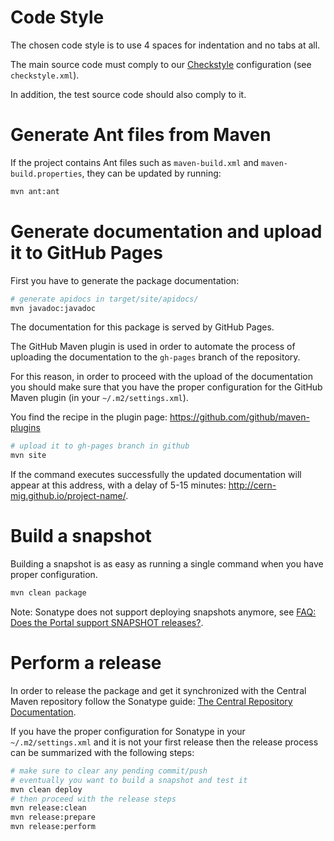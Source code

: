 Code Style
==========

The chosen code style is to use 4 spaces for indentation and no tabs at all.

The main source code must comply to our
[Checkstyle](http://checkstyle.sourceforge.net/)
configuration (see `checkstyle.xml`).

In addition, the test source code should also comply to it.

Generate Ant files from Maven
=============================

If the project contains Ant files such as `maven-build.xml` and `maven-build.properties`,
they can be updated by running:

```bash
mvn ant:ant
```

Generate documentation and upload it to GitHub Pages
====================================================

First you have to generate the package documentation:
```bash
# generate apidocs in target/site/apidocs/
mvn javadoc:javadoc
```

The documentation for this package is served by GitHub Pages.

The GitHub Maven plugin is used in order to automate the process of uploading
the documentation to the `gh-pages` branch of the repository.

For this reason, in order to proceed with the upload of the documentation
you should make sure that you have the proper configuration for the
GitHub Maven plugin (in your `~/.m2/settings.xml`).

You find the recipe in the plugin page:
https://github.com/github/maven-plugins

```bash
# upload it to gh-pages branch in github
mvn site
```

If the command executes successfully the updated documentation will
appear at this address, with a delay of 5-15 minutes:
http://cern-mig.github.io/project-name/.

Build a snapshot
================

Building a snapshot is as easy as running a single command when you have
proper configuration.

```bash
mvn clean package
```

Note: Sonatype does not support deploying snapshots anymore, see
[FAQ: Does the Portal support SNAPSHOT releases?](https://central.sonatype.org/faq/snapshot-releases/#does-the-portal-support-snapshot-releases).

Perform a release
=================

In order to release the package and get it synchronized with
the Central Maven repository follow the Sonatype guide:
[The Central Repository Documentation](https://central.sonatype.org/register/central-portal/).

If you have the proper configuration for Sonatype in your `~/.m2/settings.xml`
and it is not your first release then the release process can be summarized
with the following steps:

```bash
# make sure to clear any pending commit/push
# eventually you want to build a snapshot and test it
mvn clean deploy
# then proceed with the release steps
mvn release:clean
mvn release:prepare
mvn release:perform
```
